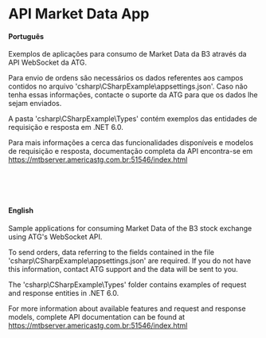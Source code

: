 # API Market Data App

#### Português<br>
Exemplos de aplicações para consumo de Market Data da B3 através da API WebSocket da ATG.

Para envio de ordens são necessários os dados referentes aos campos contidos no  arquivo 'csharp\CSharpExample\appsettings.json'. Caso não tenha essas informações, contacte o suporte da ATG para que os dados lhe sejam enviados.

A pasta 'csharp\CSharpExample\Types' contém exemplos das entidades de requisição e resposta em .NET 6.0.

Para mais informações a cerca das funcionalidades disponíveis e modelos de requisição e resposta, documentação completa da API encontra-se em https://mtbserver.americastg.com.br:51546/index.html

<br>
<br>
<br>

#### English<br>
Sample applications for consuming Market Data of the B3 stock exchange using ATG's WebSocket API.

To send orders, data referring to the fields contained in the file 'csharp\CSharpExample\appsettings.json' are required. If you do not have this information, contact ATG support and the data will be sent to you.

The 'csharp\CSharpExample\Types' folder contains examples of request and response entities in .NET 6.0.

For more information about available features and request and response models, complete API documentation can be found at https://mtbserver.americastg.com.br:51546/index.html

